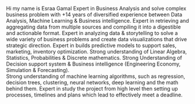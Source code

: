 Hi my name is  Esraa Gamal
Expert in Business Analysis and solve complex business problem with +14 years of diversified experience between Data Analysis, Machine Learning & Business intelligence.
Expert in retrieving and aggregating data from multiple sources and compiling it into a digestible and actionable format.
Expert in analyzing data & storytelling to solve a wide variety of business problems and create
data visualizations that drive strategic direction.
Expert in builds predictive models to support sales, marketing, inventory optimization.
Strong understanding of Linear Algebra, Statistics, Probabilities & Discrete mathematics.
Strong Understanding of Decision support system & Business intelligence (Engineering Economy, Simulation & Forecasting).  
Strong understanding of machine learning algorithms, such as regression, decision trees, clustering, neural networks, deep learning and the math behind them.
Expert in study the project from high level then setting up processes, timelines and plans which lead to effectively meet a deadline.

